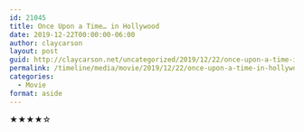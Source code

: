 ```yaml
---
id: 21045
title: Once Upon a Time… in Hollywood
date: 2019-12-22T00:00:00-06:00
author: claycarson
layout: post
guid: http://claycarson.net/uncategorized/2019/12/22/once-upon-a-time-in-hollywood/
permalink: /timeline/media/movie/2019/12/22/once-upon-a-time-in-hollywood/
categories:
  - Movie
format: aside
---
```

<div class="media-details"></div>

<div class="media-creator"></div>

<div class="media-rating">★★★★☆</div>